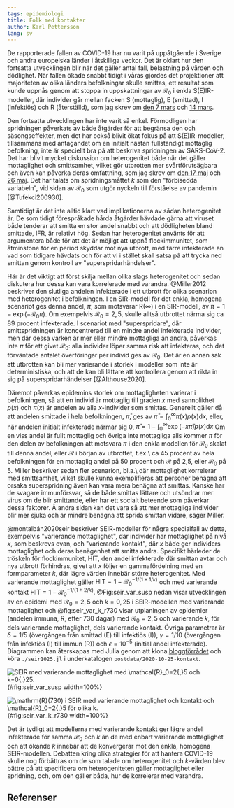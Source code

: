 ```yaml
---
tags: epidemiologi
title: Folk med kontakter
author: Karl Pettersson
lang: sv
---
```


De rapporterade fallen av COVID-19 har nu varit på uppåtgående i
Sverige och andra europeiska länder i åtskilliga veckor. Det är oklart
hur den fortsatta utvecklingen blir när det gäller antal fall,
belastning på vården och dödlighet. När fallen ökade snabbt tidigt i
våras gjordes det projektioner att majoriteten av olika länders
befolkningar skulle smittas, ett resultat som kunde uppnås genom att
stoppa in uppskattningar av $\mathcal{R}_0$ i enkla S(E)IR-modeller,
där individer går mellan facken S (mottaglig), E (smittad), I
(infektiös) och R (återställd), som jag skrev om [den 7
mars](2020-03-07-mottag.html) och [14 mars](2020-03-14-enkel.html).

Den fortsatta utvecklingen har inte varit så enkel. Förmodligen har
spridningen påverkats av både åtgärder för att begränsa den och
säsongseffekter, men det har också blivit ökat fokus på att
S(E)IR-modeller, tillsammans med antagandet om en initialt nästan
fullständigt mottaglig befolkning, inte är speciellt bra på att
beskriva spridningen av SARS-CoV-2. Det har blivit mycket diskussion om
heterogenitet både när det gäller mottaglighet och smittsamhet, vilket gör
utbrotten mer svårtförutsägbara och även kan påverka deras omfattning,
som jag skrev om [den 17 maj](2020-05-17-nytt.html) och
[26 maj](2020-05-26-spridd.html). Det har talats om spridningsmåttet $k$
som den "förbisedda variabeln", vid sidan av $\mathcal{R}_0$ som utgör
nyckeln till förståelse av pandemin [@Tufekci200930].

Samtidigt är det inte alltid klart vad implikationerna av sådan
heterogenitet är. De som tidigt förespråkade hårda åtgärder hävdade
gärna att viruset både tenderar att smitta en stor andel snabbt och
att dödligheten bland smittade, IFR, är relativt hög. Sedan har
heterogenitet använts för att argumentera både för att det är möjligt
att uppnå flockimmunitet, som åtminstone för en period skyddar mot nya
utbrott, med färre infekterade än vad som tidigare hävdats och för att
vi i stället skall satsa på att trycka ned smittan genom kontroll av
"superspridarhändelser".

Här är det viktigt att först skilja mellan olika slags heterogenitet
och sedan diskutera hur dessa kan vara korrelerade med varandra.
@Miller2012 beskriver den slutliga andelen infekterade i ett utbrott
för olika scenarion med heterogenitet i befolkningen. I en SIR-modell
för det enkla, homogena scenariot ges denna andel, $\pi$, som motsvarar
$\mathrm{R}(\infty)$ i en SIR-modell, av
$\pi=1-\exp(-\mathcal{R}_0\pi)$. Om exempelvis $\mathcal{R}_0=2{,}5$,
skulle alltså utbrottet närma sig ca 89 procent infekterade. I
scenariot med "superspridare", där smittspridningen är koncentrerad
till en mindre andel infekterade individer, men där dessa varken är
mer eller mindre mottagliga än andra, påverkas inte $\pi$ för ett
givet $\mathcal{R}_0$: alla individer löper samma risk att infekteras,
och det förväntade antalet överföringar per individ ges av
$\mathcal{R}_0$. Det är en annan sak att utbrotten kan bli mer
varierande i storlek i modeller som inte är deterministiska, och att
de kan bli lättare att kontrollera genom att rikta in sig på
superspridarhändelser [@Althouse2020].

Däremot påverkas epidemins storlek om mottagligheten varierar i
befolkningen, så att en individ är mottaglig till graden $x$ med
sannolikhet $p(x)$ och $\pi(x)$ är andelen av alla $x$-individer som
smittas. Generellt gäller då att andelen smittade i hela befolkningen,
$\bar\pi$, ges av $\bar\pi=\int_0^\infty\pi(x)p(x)\mathrm{d}x$, eller,
när andelen initialt infekterade närmar sig 0,
$\bar\pi=1-\int_0^\infty\exp(-x\bar\pi)p(x)\mathrm{d}x$ Om en viss
andel är fullt mottaglig och övriga inte mottagliga alls kommer $\pi$
för den delen av befolkningen att motsvara $\pi$ i den enkla modellen
för $\mathcal{R}_0$ skalat till denna andel, eller $\mathcal{R}$ i
början av utbrottet, t.ex.\ ca 45 procent av hela befolkningen för en
mottaglig andel på 50 procent och $\mathcal{R}$ på 2,5, eller
$\mathcal{R}_0$ på 5. Miller beskriver sedan fler scenarion,
bl.a.\ där mottaglighet korrelerar med smittsamhet, vilket skulle kunna
exemplifieras att personer benägna att orsaka superspridning även kan
vara mera benägna att smittas. Kanske har de svagare immunförsvar, så
de både smittas lättare och utsöndrar mer virus om de blir smittande,
eller har ett socialt beteende som påverkar dessa faktorer. Å andra sidan
kan det vara så att mer mottagliga individer blir mer sjuka och är mindre
benägna att sprida smittan vidare, säger Miller.

@montalbán2020seir beskriver SEIR-modeller för några specialfall av
detta, exempelvis "varierande mottaglighet", där individer har
mottaglighet på nivå $x$, som beskrevs ovan, och "varierande kontakt",
där $x$ både ger individers mottaglighet och deras benägenhet att
smitta andra. Specifikt härleder de tröskeln för flockimmunitet,
$\mathrm{HIT}$, den andel infekterade där smittan avtar och nya
utbrott förhindras, givet att $x$ följer en gammafördelning med en
formparameter $k$, där lägre värden innebär större heterogenitet. Med
varierande mottaglighet gäller
$\mathrm{HIT}=1-\mathcal{R}_0^{-1/(1+1/k)}$ och med varierande kontakt
$\mathrm{HIT}=1-\mathcal{R}_0^{-1/(1+2/k)}$. @Fig:seir_var_susp nedan
visar utvecklingen av en epidemi med $\mathcal{R}_0=2{,}5$ och
$k=0{,}25$ i SEIR-modellen med varierande mottaglighet och
@fig:seir_var_k_r730 visar utplaningen av epidemier (andelen immuna,
R, efter 730 dagar) med $\mathcal{R}_0=2{,}5$ och varierande $k$, för
dels varierande mottaglighet, dels varierande kontakt. Övriga
parametrar är $\delta=1/5$ (övergången från smittad (E) till infektiös
(I)), $\gamma=1/10$ (övergången från infektiös (I) till immun (R)) och
$\epsilon=10^{-5}$ (initial andel infekterade). Diagrammen kan
återskapas med Julia genom att klona
[bloggförrådet](https://github.com/klpn/static-dust.git) och köra
`./seir1025.jl` i underkatalogen `postdata/2020-10-25-kontakt`.

![SEIR med varierande mottaglighet med $\mathcal{R}_0=2{,}5$
och $k=0{,}25$.](../images/seir_var_susp.svg){#fig:seir_var_susp width=100%}

![$\mathrm{R}(730)$ i SEIR med varierande mottaglighet och kontakt och
$\mathcal{R}_0=2{,}5$ för olika
$k$.](../images/seir_var_k_r730.svg){#fig:seir_var_k_r730 width=100%}

Det är tydligt att modellerna med varierande kontakt ger lägre andel
infekterade för samma $\mathcal{R}_0$ och $k$ än de med enbart
varierande mottaglighet och att ökande $k$ innebär att de konvergerar
mot den enkla, homogena SEIR-modellen. Debatten kring olika strategier
för att hantera COVID-19 skulle nog förbättras om de som talade om
heterogenitet och $k$-värden blev bättre på att specificera om
heterogeniteten gäller mottaglighet eller spridning, och, om den
gäller båda, hur de korrelerar med varandra.

## Referenser
